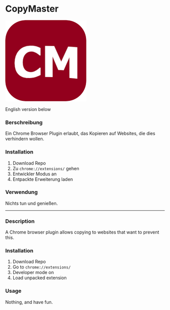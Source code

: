 # CopyMaster

<img src="img/cm.png" width="256" height="256">

English version below

### Berschreibung
Ein Chrome Browser Plugin erlaubt, das Kopieren auf Websites, die dies verhindern wollen.

### Installation
1. Download Repo
2. Zu `chrome://extensions/` gehen
3. Entwickler Modus an
4. Entpackte Erweiterung laden

### Verwendung
Nichts tun und genießen.

---

### Description
A Chrome browser plugin allows copying to websites that want to prevent this.

### Installation
1. Download Repo
2. Go to `chrome://extensions/`
3. Developer mode on
4. Load unpacked extension

### Usage
Nothing, and have fun.
